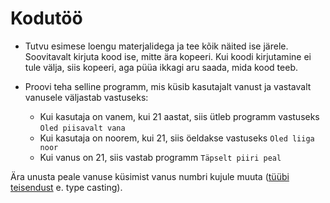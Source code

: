 # Kodutöö

- Tutvu esimese loengu materjalidega ja tee kõik näited ise järele. Soovitavalt kirjuta kood ise, mitte ära kopeeri. Kui koodi kirjutamine ei tule välja, siis kopeeri, aga püüa ikkagi aru saada, mida kood teeb.

- Proovi teha selline programm, mis küsib kasutajalt vanust ja vastavalt vanusele väljastab vastuseks:

  - Kui kasutaja on vanem, kui 21 aastat, siis ütleb programm vastuseks `Oled piisavalt vana`
  - Kui kasutaja on noorem, kui 21, siis öeldakse vastuseks `Oled liiga noor`
  - Kui vanus on 21, siis vastab programm `Täpselt piiri peal`

Ära unusta peale vanuse küsimist vanus numbri kujule muuta ([tüübi teisendust](../../concepts/tyybiteisendus/README.md) e. type casting).
